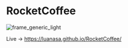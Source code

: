# RocketCoffee
![frame_generic_light](https://user-images.githubusercontent.com/38231334/184551375-a77af567-bab8-4a33-a247-15b3194a81ab.png)

Live -> https://luanasa.github.io/RocketCoffee/
